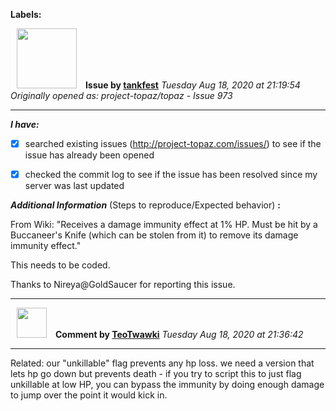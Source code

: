 **Labels:**



<a href="https://github.com/tankfest"><img src="https://avatars1.githubusercontent.com/u/37684138?v=4" width="96" height="96" hspace="10"></img></a> **Issue by [tankfest](https://github.com/tankfest)**
_Tuesday Aug 18, 2020 at 21:19:54_
_Originally opened as: project-topaz/topaz - Issue 973_

----

<!-- place 'x' mark between square [] brackets to checkmark box -->
**_I have:_**

- [x] searched existing issues (http://project-topaz.com/issues/) to see if the issue has already been opened
- [x] checked the commit log to see if the issue has been resolved since my server was last updated

**_Additional Information_** (Steps to reproduce/Expected behavior) **:** 

From Wiki:  "Receives a damage immunity effect at 1% HP.  Must be hit by a Buccaneer's Knife (which can be stolen from it) to remove its damage immunity effect."

This needs to be coded.

Thanks to Nireya@GoldSaucer for reporting this issue.





----
<a href="https://github.com/TeoTwawki"><img src="https://avatars0.githubusercontent.com/u/6871475?v=4" width="48" height="48" hspace="10"></img></a> **Comment by [TeoTwawki](https://github.com/TeoTwawki)**
_Tuesday Aug 18, 2020 at 21:36:42_

----

Related: our "unkillable" flag prevents any hp loss. we need a version that lets hp go down but prevents death - if you try to script this to just flag unkillable at low HP, you can bypass the immunity by doing enough damage to jump over the point it would kick in.
